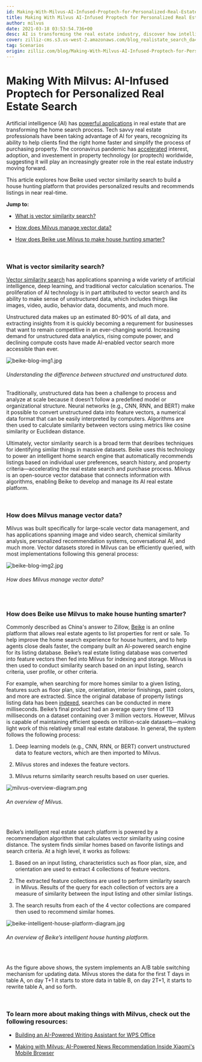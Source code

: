 ```yaml
---
id: Making-With-Milvus-AI-Infused-Proptech-for-Personalized-Real-Estate-Search.md
title: Making With Milvus AI-Infused Proptech for Personalized Real Estate Search
author: milvus
date: 2021-03-18 03:53:54.736+00
desc: AI is transforming the real estate industry, discover how intelligent proptech accelerates the home search and purchase process. 
cover: zilliz-cms.s3.us-west-2.amazonaws.com/blog_realistate_search_da4e8ee01d.jpg
tag: Scenarios
origin: zilliz.com/blog/Making-With-Milvus-AI-Infused-Proptech-for-Personalized-Real-Estate-Search
---
```

  
# Making With Milvus: AI-Infused Proptech for Personalized Real Estate Search
Artificial intelligence (AI) has [powerful applications](https://medium.com/unstructured-data-service/the-easiest-way-to-search-among-1-billion-image-vectors-d6faf72e361f#d62b) in real estate that are transforming the home search process. Tech savvy real estate professionals have been taking advantage of AI for years, recognizing its ability to help clients find the right home faster and simplify the process of purchasing property. The coronavirus pandemic has [accelerated](https://www.pwc.com/ca/en/industries/real-estate/emerging-trends-in-real-estate-2021/shifting-landscape-proptech.html) interest, adoption, and investement in property technology (or proptech) worldwide, suggesting it will play an increasingly greater role in the real estate industry moving forward. 

This article explores how Beike used vector similarity search to build a house hunting platform that provides personalized results and recommends listings in near real-time.

**Jump to:**

- [What is vector similarity search?](#what-is-vector-similarity-search)

- [How does Milvus manage vector data?](#how-does-milvus-manage-vector-data)

- [How does Beike use Milvus to make house hunting smarter?](#how-does-beike-use-milvus-to-make-house-hunting-smarter)

<br/>

### What is vector similarity search?

[Vector similarity search](https://medium.com/unstructured-data-service/vector-similarity-search-hides-in-plain-view-654f8152f8ab) has applications spanning a wide variety of artificial intelligence, deep learning, and traditional vector calculation scenarios. The proliferation of AI technology is in part attributed to vector search and its ability to make sense of unstructured data, which includes things like images, video, audio, behavior data, documents, and much more.

Unstructured data makes up an estimated 80-90% of all data, and extracting insights from it is quickly becoming a requrement for businesses that want to remain competitive in an ever-changing world. Increasing demand for unstructured data analytics, rising compute power, and declining compute costs have made AI-enabled vector search more accessible than ever.

![beike-blog-img1.jpg](https://zilliz-cms.s3.us-west-2.amazonaws.com/beike_blog_img1_2dc95cac08.jpg)
###### *Understanding the difference between structured and unstructured data.*

Traditionally, unstructured data has been a challenge to process and analyze at scale because it doesn't follow a predefined model or organizational structure. Neural networks (e.g., CNN, RNN, and BERT) make it possible to convert unstructured data into feature vectors, a numerical data format that can be easily interpreted by computers. Algorithms are then used to calculate similarity between vectors using metrics like cosine similarity or Euclidean distance.

Ultimately, vector similarity search is a broad term that desribes techniques for identifying similar things in massive datasets. Beike uses this technology to power an intelligent home search engine that automatically recommends listings based on individual user preferences, search history, and property criteria—accelerating the real estate search and purchase process. Milvus is an open-source vector database that connects information with algorithms, enabling Beike to develop and manage its AI real estate platform.

<br/>

### How does Milvus manage vector data?

Milvus was built specifically for large-scale vector data management, and has applications spanning image and video search, chemical similarity analysis, personalized recommendation systems, conversational AI, and much more. Vector datasets stored in Milvus can be efficiently queried, with most implementations following this general process:

![beike-blog-img2.jpg](https://zilliz-cms.s3.us-west-2.amazonaws.com/beike_blog_img2_d5abb58f95.jpg)
###### *How does Milvus manage vector data?*

<br/>

### How does Beike use Milvus to make house hunting smarter?

Commonly described as China's answer to Zillow, [Beike](https://bj.ke.com/) is an online platform that allows real estate agents to list properties for rent or sale. To help improve the home search experience for house hunters, and to help agents close deals faster, the company built an AI-powered search engine for its listing database. Beike’s real estate listing database was converted into feature vectors then fed into Milvus for indexing and storage. Milvus is then used to conduct similarity search based on an input listing, search criteria, user profile, or other criteria.

For example, when searching for more homes similar to a given listing, features such as floor plan, size, orientation, interior finishings, paint colors, and more are extracted. Since the original database of property listings listing data has been [indexed](https://medium.com/unstructured-data-service/how-to-choose-an-index-in-milvus-4f3d15259212), searches can be conducted in mere milliseconds. Beike’s final product had an average query time of 113 milliseconds on a dataset containing over 3 million vectors. However, Milvus is capable of maintaining efficient speeds on trillion-scale datasets—making light work of this relatively small real estate database. In general, the system follows the following process:

1. Deep learning models (e.g., CNN, RNN, or BERT) convert unstructured data to feature vectors, which are then imported to Milvus.

2. Milvus stores and indexes the feature vectors.

3. Milvus returns similarity search results based on user queries. 

![milvus-overview-diagram.png](https://zilliz-cms.s3.us-west-2.amazonaws.com/milvus_overview_diagram_d17cda0e47.png)

###### *An overview of Milvus.*

<br/>

Beike’s intelligent real estate search platform is powered by a recommendation algorithm that calculates vector similarity using cosine distance. The system finds similar homes based on favorite listings and search criteria. At a high level, it works as follows:

1. Based on an input listing, characteristics such as floor plan, size, and orientation are used to extract 4 collections of feature vectors.

2. The extracted feature collections are used to perform similarity search in Milvus. Results of the query for each collection of vectors are a measure of similarity between the input listing and other similar listings. 

3. The search results from each of the 4 vector collections are compared then used to recommend similar homes. 

![beike-intelligent-house-platform-diagram.jpg](https://zilliz-cms.s3.us-west-2.amazonaws.com/beike_intelligent_house_platform_diagram_6e278da118.jpg)

###### *An overview of Beike’s intelligent house hunting platform.*

<br/>

As the figure above shows, the system implements an A/B table switching mechanism for updating data. Milvus stores the data for the first T days in table A, on day T+1 it starts to store data in table B, on day 2T+1, it starts to rewrite table A, and so forth. 

<br/>

### To learn more about making things with Milvus, check out the following resources:

- [Building an AI-Powered Writing Assistant for WPS Office](https://zilliz.com/blog/Building-an-AI-Powered-Writing-Assistant-with-WPS-Office)

- [Making with Milvus: AI-Powered News Recommendation Inside Xiaomi's Mobile Browser](https://zilliz.com/blog/Making-with-Milvus-AI-Powered-News-Recommendation-Inside-Xiaomi-Mobile-Browser)
  